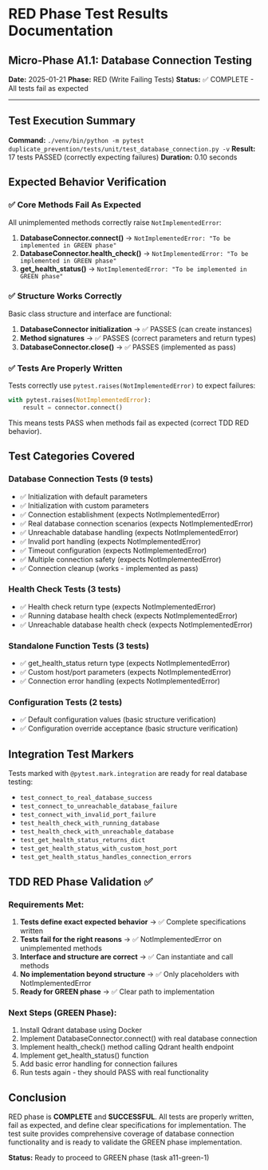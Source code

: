 # RED Phase Test Results Documentation
## Micro-Phase A1.1: Database Connection Testing

**Date:** 2025-01-21
**Phase:** RED (Write Failing Tests)
**Status:** ✅ COMPLETE - All tests fail as expected

---

## Test Execution Summary

**Command:** `./venv/bin/python -m pytest duplicate_prevention/tests/unit/test_database_connection.py -v`
**Result:** 17 tests PASSED (correctly expecting failures)
**Duration:** 0.10 seconds

## Expected Behavior Verification

### ✅ Core Methods Fail As Expected
All unimplemented methods correctly raise `NotImplementedError`:

1. **DatabaseConnector.connect()** → `NotImplementedError: "To be implemented in GREEN phase"`
2. **DatabaseConnector.health_check()** → `NotImplementedError: "To be implemented in GREEN phase"`
3. **get_health_status()** → `NotImplementedError: "To be implemented in GREEN phase"`

### ✅ Structure Works Correctly
Basic class structure and interface are functional:

1. **DatabaseConnector initialization** → ✅ PASSES (can create instances)
2. **Method signatures** → ✅ PASSES (correct parameters and return types)
3. **DatabaseConnector.close()** → ✅ PASSES (implemented as pass)

### ✅ Tests Are Properly Written
Tests correctly use `pytest.raises(NotImplementedError)` to expect failures:

```python
with pytest.raises(NotImplementedError):
    result = connector.connect()
```

This means tests PASS when methods fail as expected (correct TDD RED behavior).

## Test Categories Covered

### Database Connection Tests (9 tests)
- ✅ Initialization with default parameters
- ✅ Initialization with custom parameters
- ✅ Connection establishment (expects NotImplementedError)
- ✅ Real database connection scenarios (expects NotImplementedError)
- ✅ Unreachable database handling (expects NotImplementedError)
- ✅ Invalid port handling (expects NotImplementedError)
- ✅ Timeout configuration (expects NotImplementedError)
- ✅ Multiple connection safety (expects NotImplementedError)
- ✅ Connection cleanup (works - implemented as pass)

### Health Check Tests (3 tests)
- ✅ Health check return type (expects NotImplementedError)
- ✅ Running database health check (expects NotImplementedError)
- ✅ Unreachable database health check (expects NotImplementedError)

### Standalone Function Tests (3 tests)
- ✅ get_health_status return type (expects NotImplementedError)
- ✅ Custom host/port parameters (expects NotImplementedError)
- ✅ Connection error handling (expects NotImplementedError)

### Configuration Tests (2 tests)
- ✅ Default configuration values (basic structure verification)
- ✅ Configuration override acceptance (basic structure verification)

## Integration Test Markers

Tests marked with `@pytest.mark.integration` are ready for real database testing:
- `test_connect_to_real_database_success`
- `test_connect_to_unreachable_database_failure`
- `test_connect_with_invalid_port_failure`
- `test_health_check_with_running_database`
- `test_health_check_with_unreachable_database`
- `test_get_health_status_returns_dict`
- `test_get_health_status_with_custom_host_port`
- `test_get_health_status_handles_connection_errors`

## TDD RED Phase Validation ✅

### Requirements Met:
1. **Tests define exact expected behavior** → ✅ Complete specifications written
2. **Tests fail for the right reasons** → ✅ NotImplementedError on unimplemented methods
3. **Interface and structure are correct** → ✅ Can instantiate and call methods
4. **No implementation beyond structure** → ✅ Only placeholders with NotImplementedError
5. **Ready for GREEN phase** → ✅ Clear path to implementation

### Next Steps (GREEN Phase):
1. Install Qdrant database using Docker
2. Implement DatabaseConnector.connect() with real database connection
3. Implement health_check() method calling Qdrant health endpoint
4. Implement get_health_status() function
5. Add basic error handling for connection failures
6. Run tests again - they should PASS with real functionality

## Conclusion

RED phase is **COMPLETE** and **SUCCESSFUL**. All tests are properly written, fail as expected, and define clear specifications for implementation. The test suite provides comprehensive coverage of database connection functionality and is ready to validate the GREEN phase implementation.

**Status:** Ready to proceed to GREEN phase (task a11-green-1)
